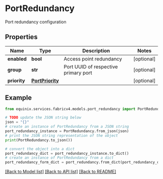 # PortRedundancy

Port redundancy configuration

## Properties

Name | Type | Description | Notes
------------ | ------------- | ------------- | -------------
**enabled** | **bool** | Access point redundancy | [optional] 
**group** | **str** | Port UUID of respective primary port | [optional] 
**priority** | [**PortPriority**](PortPriority.md) |  | [optional] 

## Example

```python
from equinix.services.fabricv4.models.port_redundancy import PortRedundancy

# TODO update the JSON string below
json = "{}"
# create an instance of PortRedundancy from a JSON string
port_redundancy_instance = PortRedundancy.from_json(json)
# print the JSON string representation of the object
print(PortRedundancy.to_json())

# convert the object into a dict
port_redundancy_dict = port_redundancy_instance.to_dict()
# create an instance of PortRedundancy from a dict
port_redundancy_form_dict = port_redundancy.from_dict(port_redundancy_dict)
```
[[Back to Model list]](../README.md#documentation-for-models) [[Back to API list]](../README.md#documentation-for-api-endpoints) [[Back to README]](../README.md)


